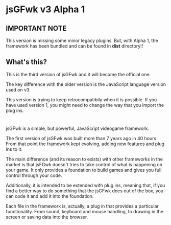 # jsGFwk v3 Alpha 1

## IMPORTANT NOTE

This version is missing some minor legacy plugins. But, with Alpha 1, the framework has been bundled and can be found in **dist** directory!!

## What's this?

This is the third version of jsGFwk and it will become the official one.

The key difference with the older version is the JavaScript language version used on v3.

This version is trying to keep retrocompatibily when it is possible. If you have used version 1, you might need to change the way that you import the plug ins.

#

jsGFwk is a simple, but powerful, JavaScript videogame framework.

The first version of jsGFwk was built more than 7 years ago in 40 hours. From that point the framework kept evolving, adding new features and plug ins to it.

The main difference (and its reason to exists) with other frameworks in the market is that jsFGwk doesn't tries to take control of what is happening on your game. It only provides a foundation to build games and gives you full control through your code.

Additionally, it is intended to be extended with plug ins, meaning that, if you find a better way to do something that the jsGFwk does out of the box, you can code it and add it into the foundation.

Each file in the framework is, actually, a plug in that provides a particular functionality. From sound, keyboard and mouse handling, to drawing in the screen or saving data into the browser.